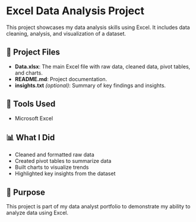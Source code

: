 # Excel Data Analysis Project

This project showcases my data analysis skills using Excel. It includes data cleaning, analysis, and visualization of a dataset.

## 📁 Project Files

- **Data.xlsx**: The main Excel file with raw data, cleaned data, pivot tables, and charts.
- **README.md**: Project documentation.
- **insights.txt** *(optional)*: Summary of key findings and insights.

## 🔧 Tools Used

- Microsoft Excel

## 📊 What I Did

- Cleaned and formatted raw data
- Created pivot tables to summarize data
- Built charts to visualize trends
- Highlighted key insights from the dataset

## 💼 Purpose

This project is part of my data analyst portfolio to demonstrate my ability to analyze data using Excel.

